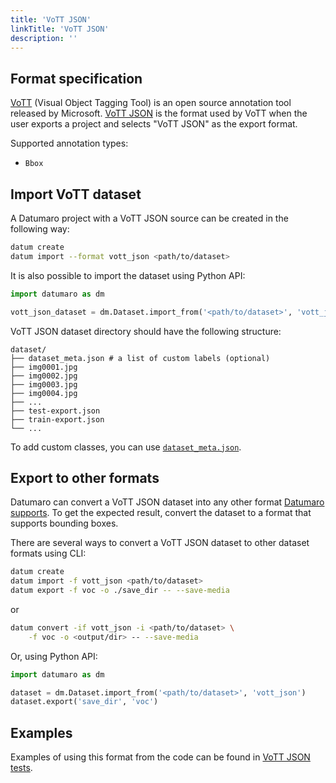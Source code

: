 ```yaml
---
title: 'VoTT JSON'
linkTitle: 'VoTT JSON'
description: ''
---
```


## Format specification

[VoTT](https://github.com/microsoft/VoTT) (Visual Object Tagging Tool) is
an open source annotation tool released by Microsoft.
[VoTT JSON](https://roboflow.com/formats/vott-json) is the format used by VoTT
when the user exports a project and selects "VoTT JSON" as the export format.

Supported annotation types:
- `Bbox`

## Import VoTT dataset

A Datumaro project with a VoTT JSON source can be created in the following way:

```bash
datum create
datum import --format vott_json <path/to/dataset>
```

It is also possible to import the dataset using Python API:

```python
import datumaro as dm

vott_json_dataset = dm.Dataset.import_from('<path/to/dataset>', 'vott_json')
```

VoTT JSON dataset directory should have the following structure:

<!--lint disable fenced-code-flag-->
```
dataset/
├── dataset_meta.json # a list of custom labels (optional)
├── img0001.jpg
├── img0002.jpg
├── img0003.jpg
├── img0004.jpg
├── ...
├── test-export.json
├── train-export.json
└── ...
```

To add custom classes, you can use [`dataset_meta.json`](/docs/user-manual/supported_formats/#dataset-meta-file).

## Export to other formats

Datumaro can convert a VoTT JSON dataset into any other format [Datumaro supports](/docs/user-manual/supported_formats/).
To get the expected result, convert the dataset to a format
that supports bounding boxes.

There are several ways to convert a VoTT JSON dataset to other dataset
formats using CLI:

```bash
datum create
datum import -f vott_json <path/to/dataset>
datum export -f voc -o ./save_dir -- --save-media
```
or
``` bash
datum convert -if vott_json -i <path/to/dataset> \
    -f voc -o <output/dir> -- --save-media
```

Or, using Python API:

```python
import datumaro as dm

dataset = dm.Dataset.import_from('<path/to/dataset>', 'vott_json')
dataset.export('save_dir', 'voc')
```

## Examples

Examples of using this format from the code can be found in
[VoTT JSON tests](https://github.com/openvinotoolkit/datumaro/blob/develop/tests/test_vott_json_format.py).
